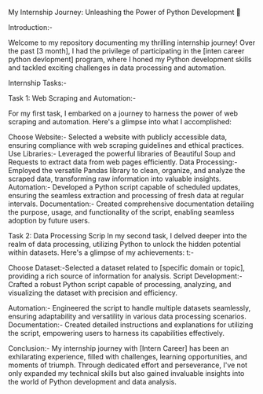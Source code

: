My Internship Journey: Unleashing the Power of Python Development 🚀


Introduction:-

Welcome to my repository documenting my thrilling internship journey! Over the past [3 month], I had the privilege of participating in the [inten career python devlopment] program, where I honed my Python development skills and tackled exciting challenges in data processing and automation.


Internship Tasks:-

Task 1: Web Scraping and Automation:-

For my first task, I embarked on a journey to harness the power of web scraping and automation. Here's a glimpse into what I accomplished:

Choose Website:- Selected a website with publicly accessible data, ensuring compliance with web scraping guidelines and ethical practices.
Use Libraries:- Leveraged the powerful libraries of Beautiful Soup and Requests to extract data from web pages efficiently.
Data Processing:- Employed the versatile Pandas library to clean, organize, and analyze the scraped data, transforming raw information into valuable insights.
Automation:- Developed a Python script capable of scheduled updates, ensuring the seamless extraction and processing of fresh data at regular intervals.
Documentation:- Created comprehensive documentation detailing the purpose, usage, and functionality of the script, enabling seamless adoption by future users.

Task 2: Data Processing Scrip
In my second task, I delved deeper into the realm of data processing, utilizing Python to unlock the hidden potential within datasets. Here's a glimpse of my achievements:
t:-

Choose Dataset:-Selected a dataset related to [specific domain or topic], providing a rich source of information for analysis.
Script Development:-Crafted a robust Python script capable of processing, analyzing, and visualizing the dataset with precision and efficiency.

Automation:- Engineered the script to handle multiple datasets seamlessly, ensuring adaptability and versatility in various data processing scenarios.
Documentation:- Created detailed instructions and explanations for utilizing the script, empowering users to harness its capabilities effectively.

Conclusion:-
My internship journey with [Intern Career] has been an exhilarating experience, filled with challenges, learning opportunities, and moments of triumph. Through dedicated effort and perseverance, I've not only expanded my technical skills but also gained invaluable insights into the world of Python development and data analysis.

